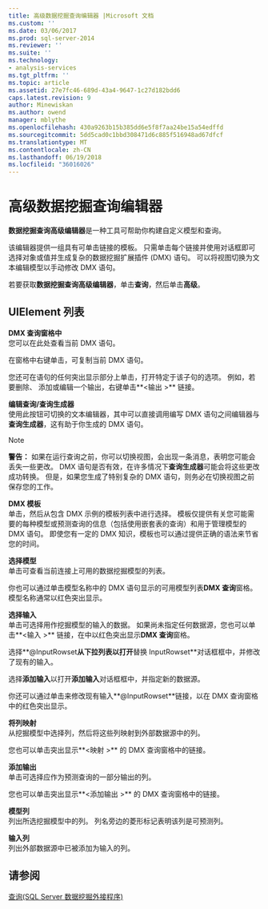 ```yaml
---
title: 高级数据挖掘查询编辑器 |Microsoft 文档
ms.custom: ''
ms.date: 03/06/2017
ms.prod: sql-server-2014
ms.reviewer: ''
ms.suite: ''
ms.technology:
- analysis-services
ms.tgt_pltfrm: ''
ms.topic: article
ms.assetid: 27e7fc46-689d-43a4-9647-1c27d182bdd6
caps.latest.revision: 9
author: Minewiskan
ms.author: owend
manager: mblythe
ms.openlocfilehash: 430a9263b15b385dd6e5f8f7aa24be15a54edffd
ms.sourcegitcommit: 5dd5cad0c1bbd308471d6c885f516948ad67dfcf
ms.translationtype: MT
ms.contentlocale: zh-CN
ms.lasthandoff: 06/19/2018
ms.locfileid: "36016026"
---
```

# <a name="advanced-data-mining-query-editor"></a>高级数据挖掘查询编辑器
  **数据挖掘查询高级编辑器**是一种工具可帮助你构建自定义模型和查询。  
  
 该编辑器提供一组具有可单击链接的模板。 只需单击每个链接并使用对话框即可选择对象或值并生成复杂的数据挖掘扩展插件 (DMX) 语句。 可以将视图切换为文本编辑模型以手动修改 DMX 语句。  
  
 若要获取**数据挖掘查询高级编辑器**，单击**查询**，然后单击**高级**。  
  
## <a name="uielement-list"></a>UIElement 列表  
 **DMX 查询窗格中**  
 您可以在此处查看当前 DMX 语句。  
  
 在窗格中右键单击，可复制当前 DMX 语句。  
  
 您还可在语句的任何突出显示部分上单击，打开特定于该子句的选项。 例如，若要删除、 添加或编辑一个输出，右键单击**\<输出 >** 链接。  
  
 **编辑查询/查询生成器**  
 使用此按钮可切换的文本编辑器，其中可以直接调用编写 DMX 语句之间编辑器与**查询生成器**，这有助于你生成的 DMX 语句。  
  
> [!NOTE]  
>  **警告：** 如果在运行查询之前，你可以切换视图，会出现一条消息，表明您可能会丢失一些更改。 DMX 语句是否有效，在许多情况下**查询生成器**可能会将这些更改成功转换。 但是，如果您生成了特别复杂的 DMX 语句，则务必在切换视图之前保存您的工作。  
  
 **DMX 模板**  
 单击，然后从包含 DMX 示例的模板列表中进行选择。 模板仅提供有关您可能需要的每种模型或预测查询的信息（包括使用嵌套表的查询）和用于管理模型的 DMX 语句。 即使您有一定的 DMX 知识，模板也可以通过提供正确的语法来节省您的时间。  
  
 **选择模型**  
 单击可查看当前连接上可用的数据挖掘模型的列表。  
  
 你也可以通过单击模型名称中的 DMX 语句显示的可用模型列表**DMX 查询**窗格。 模型名称通常以红色突出显示。  
  
 **选择输入**  
 单击可选择用作挖掘模型的输入的数据。 如果尚未指定任何数据源，您也可以单击**\<输入 >** 链接，在中以红色突出显示**DMX 查询**窗格。  
  
 选择**@InputRowset**从下拉列表以打开**替换 InputRowset**对话框框中，并修改了现有的输入。  
  
 选择**添加输入**以打开**添加输入**对话框框中，并指定新的数据源。  
  
 你还可以通过单击来修改现有输入**@InputRowset**链接，以在 DMX 查询窗格中的红色突出显示。  
  
 **将列映射**  
 从挖掘模型中选择列，然后将这些列映射到外部数据源中的列。  
  
 您也可以单击突出显示**\<映射 >** 的 DMX 查询窗格中的链接。  
  
 **添加输出**  
 单击可选择应作为预测查询的一部分输出的列。  
  
 您也可以单击突出显示**\<添加输出 >** 的 DMX 查询窗格中的链接。  
  
 **模型列**  
 列出所选挖掘模型中的列。 列名旁边的菱形标记表明该列是可预测列。  
  
 **输入列**  
 列出外部数据源中已被添加为输入的列。  
  
## <a name="see-also"></a>请参阅  
 [查询&#40;SQL Server 数据挖掘外接程序&#41;](query-sql-server-data-mining-add-ins.md)  
  
  